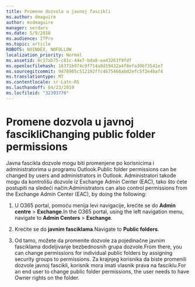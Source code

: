 ```yaml
---
title: Promene dozvola u javnoj fascikli
ms.author: dmaguire
author: msdmaguire
manager: serdars
ms.date: 5/9/2018
ms.audience: ITPro
ms.topic: article
ROBOTS: NOINDEX, NOFOLLOW
localization_priority: Normal
ms.assetid: 0c37ab75-c81c-44e7-bda8-ea43263f9fdf
ms.openlocfilehash: 16371b974c9f714a8d19432a4f8efa30bf3541e7
ms.sourcegitcommit: 9d78905c512192ffc4675468abd2efc5f2e4baf4
ms.translationtype: MT
ms.contentlocale: sr-Latn-RS
ms.lasthandoff: 04/23/2019
ms.locfileid: "32393770"
---
```

# <a name="changing-public-folder-permissions"></a><span data-ttu-id="677a6-102">Promene dozvola u javnoj fascikli</span><span class="sxs-lookup"><span data-stu-id="677a6-102">Changing public folder permissions</span></span>

<span data-ttu-id="677a6-103">Javna fascikla dozvole mogu biti promenjene po korisnicima i administratorima u programu Outlook.</span><span class="sxs-lookup"><span data-stu-id="677a6-103">Public folder permissions can be changed by users and administrators in Outlook.</span></span> <span data-ttu-id="677a6-104">Administratori takođe mogu da kontrolišu dozvole iz Exchange Admin Center (EAC), tako što ćete postupiti na sledeći način:</span><span class="sxs-lookup"><span data-stu-id="677a6-104">Administrators can also control permissions from the Exchange Admin Center (EAC), by doing the following:</span></span>
  
1. <span data-ttu-id="677a6-105">U O365 portal, pomoću menija levi navigacije, krećite se do **Admin centre** \> **Exchange**.</span><span class="sxs-lookup"><span data-stu-id="677a6-105">In the O365 portal, using the left navigation menu, navigate to **Admin Centers** \> **Exchange**.</span></span>
    
2. <span data-ttu-id="677a6-106">Krećite se do **javnim fasciklama**.</span><span class="sxs-lookup"><span data-stu-id="677a6-106">Navigate to **Public folders**.</span></span>
    
3. <span data-ttu-id="677a6-107">Od tamo, možete da promenite dozvole za pojedinačne javnim fasciklama dodeljivanje bezbednosnih grupa dozvole.</span><span class="sxs-lookup"><span data-stu-id="677a6-107">From there, you can change permissions for individual public folders by assigning security groups to permissions.</span></span> <span data-ttu-id="677a6-108">Za krajnjeg korisnika da biste promenili dozvole javnoj fascikli, korisnik mora imati vlasnik prava na fasciklu.</span><span class="sxs-lookup"><span data-stu-id="677a6-108">For an end user to change public folder permissions, the user needs to have Owner rights on the folder.</span></span>
    

